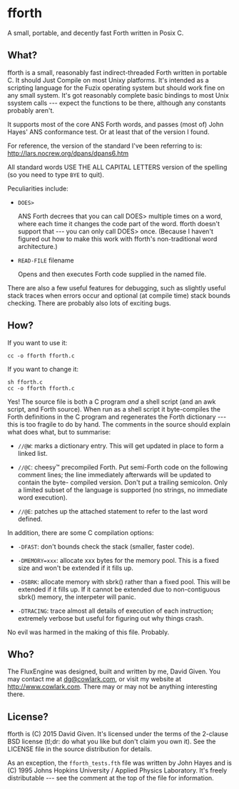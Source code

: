 # fforth

A small, portable, and decently fast Forth written in Posix C.


## What?

fforth is a small, reasonably fast indirect-threaded Forth written in portable
C. It should Just Compile on most Unixy platforms. It's intended as a scripting
language for the Fuzix operating system but should work fine on any small
system. It's got reasonably complete basic bindings to most Unix ssystem calls
--- expect the functions to be there, although any constants probably aren't.

It supports most of the core ANS Forth words, and passes (most of) John 
Hayes' ANS conformance test. Or at least that of the version I found.

For reference, the version of the standard I've been referring to is:
http://lars.nocrew.org/dpans/dpans6.htm

All standard words USE THE ALL CAPITAL LETTERS version of the spelling (so you
need to type `BYE` to quit).

Peculiarities include:

  - `DOES>`

    ANS Forth decrees that you can call DOES> multiple times on a word, where
    each time it changes the code part of the word. fforth doesn't support
    that --- you can only call DOES> once. (Because I haven't figured out how
    to make this work with fforth's non-traditional word architecture.)

  - `READ-FILE` filename

     Opens and then executes Forth code supplied in the named file.

There are also a few useful features for debugging, such as slightly useful
stack traces when errors occur and optional (at compile time) stack bounds
checking. There are probably also lots of exciting bugs.


## How?

If you want to use it:

    cc -o fforth fforth.c

If you want to change it:

	sh fforth.c
	cc -o fforth fforth.c

Yes! The source file is both a C program _and_ a shell script (and an awk
script, and Forth source). When run as a shell script it byte-compiles the
Forth definitions in the C program and regenerates the Forth dictionary ---
this is too fragile to do by hand. The comments in the source should explain
what does what, but to summarise:

  - `//@W`: marks a dictionary entry. This will get updated in place to form a
	linked list.

  - `//@C`: cheesy™ precompiled Forth. Put semi-Forth code on the following
	comment lines; the line immediately afterwards will be updated to contain
	the byte- compiled version. Don't put a trailing semicolon. Only a limited
	subset of the language is supported (no strings, no immediate word
	execution).

  - `//@E`: patches up the attached statement to refer to the last word defined.

In addition, there are some C compilation options:

  - `-DFAST`: don't bounds check the stack (smaller, faster code).

  - `-DMEMORY=xxx`: allocate xxx bytes for the memory pool. This is a fixed
	size and won't be extended if it fills up.

  - `-DSBRK`: allocate memory with sbrk() rather than a fixed pool. This will
	be extended if it fills up. If it cannot be extended due to non-contiguous
	sbrk() memory, the interpeter will panic.

  - `-DTRACING`: trace almost all details of execution of each instruction;
    extremely verbose but useful for figuring out why things crash.

No evil was harmed in the making of this file. Probably.


## Who?

The FluxEngine was designed, built and written by me, David Given. You may
contact me at dg@cowlark.com, or visit my website at http://www.cowlark.com.
There may or may not be anything interesting there.


## License?

fforth is (C) 2015 David Given. It's licensed under the terms of the 2-clause
BSD license (tl;dr: do what you like but don't claim you own it). See the
LICENSE file in the source distribution for details.

As an exception, the `fforth_tests.fth` file was written by John Hayes and is
(C) 1995 Johns Hopkins University / Applied Physics Laboratory. It's freely
distributable --- see the comment at the top of the file for information.

